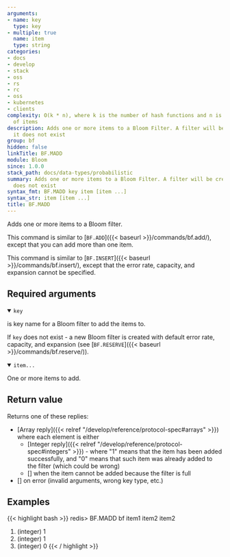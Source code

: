 ```yaml
---
arguments:
- name: key
  type: key
- multiple: true
  name: item
  type: string
categories:
- docs
- develop
- stack
- oss
- rs
- rc
- oss
- kubernetes
- clients
complexity: O(k * n), where k is the number of hash functions and n is the number
  of items
description: Adds one or more items to a Bloom Filter. A filter will be created if
  it does not exist
group: bf
hidden: false
linkTitle: BF.MADD
module: Bloom
since: 1.0.0
stack_path: docs/data-types/probabilistic
summary: Adds one or more items to a Bloom Filter. A filter will be created if it
  does not exist
syntax_fmt: BF.MADD key item [item ...]
syntax_str: item [item ...]
title: BF.MADD
---
```

Adds one or more items to a Bloom filter.

This command is similar to [`BF.ADD`]({{< baseurl >}}/commands/bf.add/), except that you can add more than one item.

This command is similar to [`BF.INSERT`]({{< baseurl >}}/commands/bf.insert/), except that the error rate, capacity, and expansion cannot be specified.

## Required arguments

<details open><summary><code>key</code></summary>

is key name for a Bloom filter to add the items to.

If `key` does not exist - a new Bloom filter is created with default error rate, capacity, and expansion (see [`BF.RESERVE`]({{< baseurl >}}/commands/bf.reserve/)).
</details>

<details open><summary><code>item...</code></summary>

One or more items to add.
</details>

## Return value

Returns one of these replies:

- [Array reply]({{< relref "/develop/reference/protocol-spec#arrays" >}}) where each element is either
  - [Integer reply]({{< relref "/develop/reference/protocol-spec#integers" >}}) - where "1" means that the item has been added successfully, and "0" means that such item was already added to the filter (which could be wrong)
  - [] when the item cannot be added because the filter is full
- [] on error (invalid arguments, wrong key type, etc.)

## Examples

{{< highlight bash >}}
redis> BF.MADD bf item1 item2 item2
1) (integer) 1
2) (integer) 1
3) (integer) 0
{{< / highlight >}}
